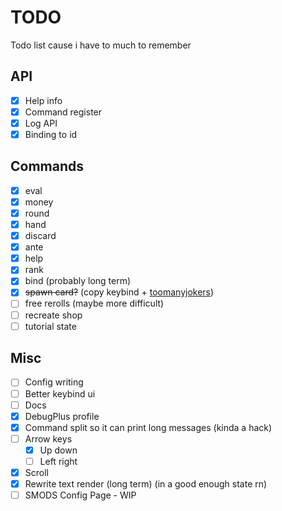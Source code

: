 # TODO
Todo list cause i have to much to remember

## API
- [x] Help info
- [x] Command register
- [x] Log API
- [x] Binding to id

## Commands
- [x] eval
- [x] money
- [x] round
- [x] hand
- [x] discard
- [X] ante
- [x] help
- [x] rank
- [x] bind (probably long term)
- [x] ~~spawn card?~~ (copy keybind + [toomanyjokers](https://github.com/cg-223/toomanyjokers))
- [ ] free rerolls (maybe more difficult)
- [ ] recreate shop
- [ ] tutorial state

## Misc
- [ ] Config writing
- [ ] Better keybind ui
- [ ] Docs
- [x] DebugPlus profile
- [x] Command split so it can print long messages (kinda a hack)
- [ ] Arrow keys
    - [x] Up down
    - [ ] Left right
- [x] Scroll
- [x] Rewrite text render (long term) (in a good enough state rn)
- [ ] SMODS Config Page - WIP
